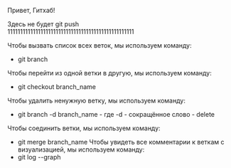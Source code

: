 Привет, Гитхаб!

Здесь не будет git push  
11111111111111111111111111111111111111111111111111

Чтобы вызвать список всех веток, мы используем команду:
* git branch

Чтобы перейти из одной ветки в другую, мы используем команду:
* git checkout branch_name

Чтобы удалить ненужную ветку, мы используем команду:
* git branch -d branch_name - где -d - сокращённое слово - delete

Чтобы соединить ветки, мы используем команду:
* git merge branch_name
Чтобы увидеть все комментарии к веткам с визуализацией,
 мы используем команду:
* git log --graph

